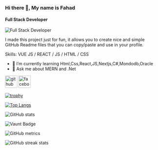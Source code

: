 ### Hi there 👋, My name is Fahad
#### Full Stack Developer
![Full Stack Developer](https://arturssmirnovs.github.io/github-profile-readme-generator/images/banner.png)

I made this project just for fun, it allows you to create nice and simple GitHub Readme files that you can copy/paste and use in your profile.

Skills: VUE JS / REACT / JS / HTML / CSS

- 🌱 I’m currently learning Html,Css,React,JS,Nextjs,C#,Mondodb,Oracle 
- 💬 Ask me about MERN and .Net 


[<img src='https://cdn.jsdelivr.net/npm/simple-icons@3.0.1/icons/github.svg' alt='github' height='40'>](https://github.com/fahad5055)  [<img src='https://cdn.jsdelivr.net/npm/simple-icons@3.0.1/icons/facebook.svg' alt='facebook' height='40'>](https://www.facebook.com/https://www.facebook.com/share/156kMRtjy7W/)  

[![trophy](https://github-profile-trophy.vercel.app/?username=fahad5055)](https://github.com/ryo-ma/github-profile-trophy)

[![Top Langs](https://github-readme-stats.vercel.app/api/top-langs/?username=fahad5055)](https://github.com/anuraghazra/github-readme-stats)

![GitHub stats](https://github-readme-stats.vercel.app/api?username=fahad5055&show_icons=true&count_private=true)  

![Vaunt Badge](https://api.vaunt.dev/v1/github/entities/fahad5055/contributions?format=svg&private=true)  

![GitHub metrics](https://metrics.lecoq.io/fahad5055)  

![GitHub streak stats](https://streak-stats.demolab.com/?user=fahad5055)  


